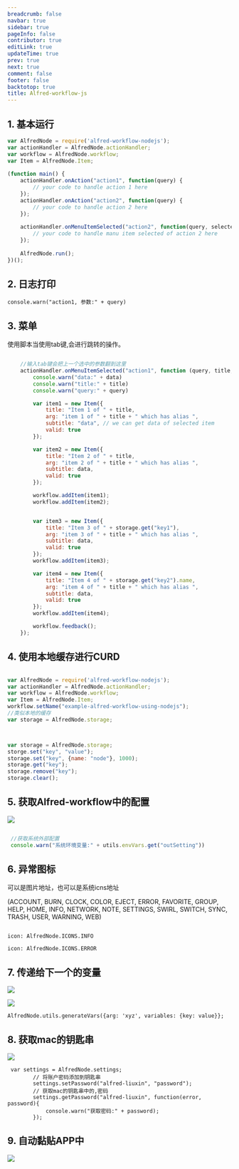 ```yaml
---
breadcrumb: false
navbar: true
sidebar: true
pageInfo: false
contributor: true
editLink: true
updateTime: true
prev: true
next: true
comment: false
footer: false
backtotop: true
title: Alfred-workflow-js
---
```


## 1. 基本运行


```javascript
var AlfredNode = require('alfred-workflow-nodejs');
var actionHandler = AlfredNode.actionHandler;
var workflow = AlfredNode.workflow;
var Item = AlfredNode.Item;
 
(function main() {
    actionHandler.onAction("action1", function(query) {
        // your code to handle action 1 here
    });
    actionHandler.onAction("action2", function(query) {
        // your code to handle action 2 here
    });
    
    actionHandler.onMenuItemSelected("action2", function(query, selectedTitle, selectedData) {
        // your code to handle manu item selected of action 2 here
    });
 
    AlfredNode.run();
})();

```

## 2. 日志打印

```
console.warn("action1, 参数:" + query)
```

## 3. 菜单

使用脚本当使用tab键,会进行跳转的操作。

```javascript

    //输入tab键会把上一个选中的参数翻到这里
    actionHandler.onMenuItemSelected("action1", function (query, title, data) {
        console.warn("data:" + data)
        console.warn("title:" + title)
        console.warn("query:" + query)

        var item1 = new Item({
            title: "Item 1 of " + title,
            arg: "item 1 of " + title + " which has alias ",
            subtitle: "data", // we can get data of selected item
            valid: true
        });

        var item2 = new Item({
            title: "Item 2 of " + title,
            arg: "item 2 of " + title + " which has alias ",
            subtitle: data,
            valid: true
        });

        workflow.addItem(item1);
        workflow.addItem(item2);


        var item3 = new Item({
            title: "Item 3 of " + storage.get("key1"),
            arg: "item 3 of " + title + " which has alias ",
            subtitle: data,
            valid: true
        });
        workflow.addItem(item3);

        var item4 = new Item({
            title: "Item 4 of " + storage.get("key2").name,
            arg: "item 4 of " + title + " which has alias ",
            subtitle: data,
            valid: true
        });
        workflow.addItem(item4);

        workflow.feedback();
    });
```

## 4. 使用本地缓存进行CURD

```javascript

var AlfredNode = require('alfred-workflow-nodejs');
var actionHandler = AlfredNode.actionHandler;
var workflow = AlfredNode.workflow;
var Item = AlfredNode.Item;
workflow.setName("example-alfred-workflow-using-nodejs");
//类似本地的缓存
var storage = AlfredNode.storage;



var storage = AlfredNode.storage;
storge.set("key", "value");
storage.set("key", {name: "node"}, 1000);
storage.get("key");
storage.remove("key");
storage.clear();
```

## 5. 获取Alfred-workflow中的配置

![](https://img.springlearn.cn/blog/learn_1605443439000.png)

```javascript

 //获取系统外部配置
 console.warn("系统环境变量:" + utils.envVars.get("outSetting"))
```

## 6. 异常图标

可以是图片地址，也可以是系统icns地址

(ACCOUNT, BURN, CLOCK, COLOR, EJECT, ERROR, FAVORITE, GROUP, HELP, HOME, INFO, NETWORK, NOTE, SETTINGS, SWIRL, SWITCH, SYNC, TRASH, USER, WARNING, WEB)

```

icon: AlfredNode.ICONS.INFO

icon: AlfredNode.ICONS.ERROR
```

## 7. 传递给下一个的变量

![](https://img.springlearn.cn/blog/learn_1605444141000.png)

![](https://img.springlearn.cn/blog/learn_1605444173000.png)

```
AlfredNode.utils.generateVars({arg: 'xyz', variables: {key: value}};

```

## 8. 获取mac的钥匙串

![](https://img.springlearn.cn/blog/learn_1605444750000.png)

```
 var settings = AlfredNode.settings;
        // 将账户密码添加到钥匙串
        settings.setPassword("alfred-liuxin", "password");
        // 获取mac的钥匙串中的,密码
        settings.getPassword("alfred-liuxin", function(error, password){
            console.warn("获取密码:" + password);
        });
```


## 9. 自动黏贴APP中

![](https://img.springlearn.cn/blog/learn_1605446383000.png)


